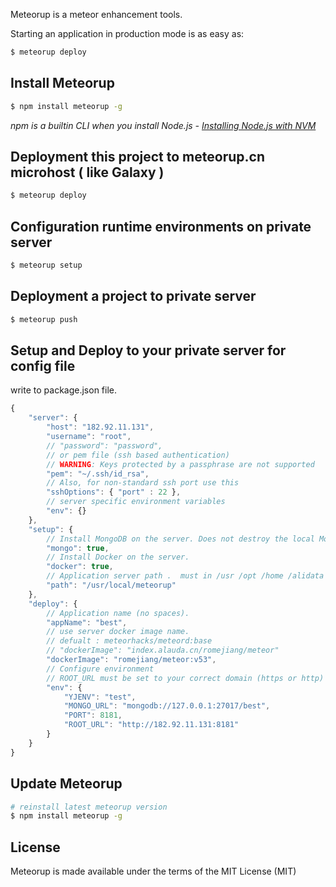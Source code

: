   

Meteorup is a meteor enhancement tools.

Starting an application in production mode is as easy as:

```bash
$ meteorup deploy
```

## Install Meteorup

```bash
$ npm install meteorup -g
```

*npm is a builtin CLI when you install Node.js - [Installing Node.js with NVM](https://keymetrics.io/2015/02/03/installing-node-js-and-io-js-with-nvm/)*

## Deployment this project to meteorup.cn microhost ( like Galaxy )

```bash
$ meteorup deploy
```

## Configuration runtime environments on private server

```bash
$ meteorup setup
```

## Deployment a project to private server

```bash
$ meteorup push
```

## Setup and Deploy to your private server for config file
write to package.json file.
```js
{
    "server": {
        "host": "182.92.11.131",
        "username": "root",
        // "password": "password",
        // or pem file (ssh based authentication)
        // WARNING: Keys protected by a passphrase are not supported
        "pem": "~/.ssh/id_rsa",
        // Also, for non-standard ssh port use this
        "sshOptions": { "port" : 22 },
        // server specific environment variables
        "env": {}
    },
    "setup": {
		// Install MongoDB on the server. Does not destroy the local MongoDB on future setups
		"mongo": true,
		// Install Docker on the server.
		"docker": true,
		// Application server path .  must in /usr /opt /home /alidata directory.
		"path": "/usr/local/meteorup"
    },
    "deploy": {
		// Application name (no spaces).
		"appName": "best",
		// use server docker image name. 
		// defualt : meteorhacks/meteord:base
		// "dockerImage": "index.alauda.cn/romejiang/meteor"
		"dockerImage": "romejiang/meteor:v53",
		// Configure environment
		// ROOT_URL must be set to your correct domain (https or http)
	    "env": {
			"YJENV": "test",
            "MONGO_URL": "mongodb://127.0.0.1:27017/best",
			"PORT": 8181,
			"ROOT_URL": "http://182.92.11.131:8181"
		}
    } 
}
```


## Update Meteorup

```bash
# reinstall latest meteorup version
$ npm install meteorup -g
```


## License

Meteorup is made available under the terms of the MIT License (MIT)

